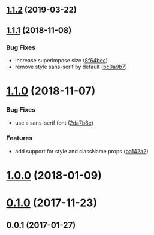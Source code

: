 ## [1.1.2](https://github.com/zakodium/react-mf/compare/v1.1.1...v1.1.2) (2019-03-22)



## [1.1.1](https://github.com/zakodium/react-mf/compare/v1.1.0...v1.1.1) (2018-11-08)

### Bug Fixes

- increase superimpose size ([8f64bec](https://github.com/zakodium/react-mf/commit/8f64bec))
- remove style sans-serif by default ([bc0a9b7](https://github.com/zakodium/react-mf/commit/bc0a9b7))

# [1.1.0](https://github.com/zakodium/react-mf/compare/v1.0.0...v1.1.0) (2018-11-07)

### Bug Fixes

- use a sans-serif font ([2da7b8e](https://github.com/zakodium/react-mf/commit/2da7b8e))

### Features

- add support for style and className props ([ba142a2](https://github.com/zakodium/react-mf/commit/ba142a2))

<a name="1.0.0"></a>

# [1.0.0](https://github.com/zakodium/react-mf/compare/v0.1.0...v1.0.0) (2018-01-09)

<a name="0.1.0"></a>

# [0.1.0](https://github.com/zakodium/react-mf/compare/v0.0.1...v0.1.0) (2017-11-23)

<a name="0.0.1"></a>

## 0.0.1 (2017-01-27)
